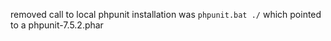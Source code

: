 removed call to local phpunit installation
was `phpunit.bat ./` which pointed to a phpunit-7.5.2.phar
